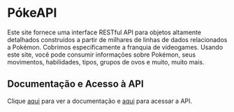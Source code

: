 # PókeAPI

Este site fornece uma interface RESTful API para objetos altamente detalhados construídos a partir de milhares de linhas de dados relacionados a Pokémon. Cobrimos especificamente a franquia de videogames. Usando este site, você pode consumir informações sobre Pokémon, seus movimentos, habilidades, tipos, grupos de ovos e muito, muito mais.

## Documentação e Acesso à API

Clique [aqui](https://pokeapi.co) para ver a documentação e [aqui](https://pokeapi.co/api/v2) para acessar a API.